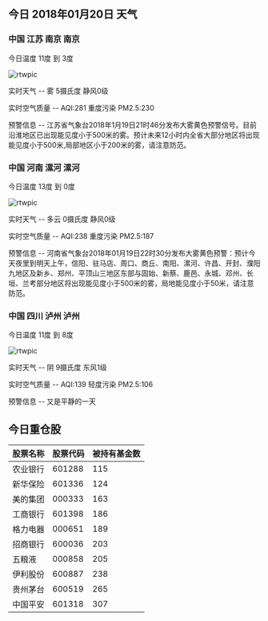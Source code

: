 ## 今日 2018年01月20日 天气
### 中国 江苏 南京 南京

今日温度 11度 到 3度

![rtwpic](http://app1.showapi.com/weather/icon/night/18.png)

实时天气 -- 雾 5摄氏度 静风0级

实时空气质量 -- AQI:281 重度污染 PM2.5:230

预警信息 -- 江苏省气象台2018年1月19日21时46分发布大雾黄色预警信号。目前沿淮地区已出现能见度小于500米的雾。预计未来12小时内全省大部分地区将出现能见度小于500米,局部地区小于200米的雾，请注意防范。
    
### 中国 河南 漯河 漯河

今日温度 13度 到 0度

![rtwpic](http://app1.showapi.com/weather/icon/night/01.png)

实时天气 -- 多云 0摄氏度 静风0级

实时空气质量 -- AQI:238 重度污染 PM2.5:187

预警信息 -- 河南省气象台2018年01月19日22时30分发布大雾黄色预警：预计今天夜里到明天上午，信阳、驻马店、周口、商丘、南阳、漯河、许昌、开封、濮阳九地区及新乡、郑州、平顶山三地区东部与固始、新蔡、鹿邑、永城、邓州、长垣、兰考部分地区将出现能见度小于500米的雾，局地能见度小于50米，请注意防范。
    
### 中国 四川 泸州 泸州

今日温度 11度 到 8度

![rtwpic](http://app1.showapi.com/weather/icon/night/02.png)

实时天气 -- 阴 9摄氏度 东风1级

实时空气质量 -- AQI:139 轻度污染 PM2.5:106

预警信息 -- 又是平静的一天
    
## 今日重仓股 

|股票名称|股票代码|被持有基金数|
|---|---|---|
|农业银行|601288|115|
|新华保险|601336|124|
|美的集团|000333|163|
|工商银行|601398|186|
|格力电器|000651|189|
|招商银行|600036|203|
|五粮液|000858|205|
|伊利股份|600887|238|
|贵州茅台|600519|265|
|中国平安|601318|307|
